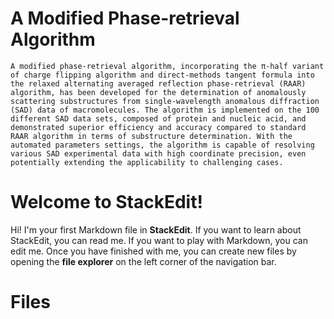 # A Modified Phase-retrieval Algorithm
    A modified phase-retrieval algorithm, incorporating the π-half variant of charge flipping algorithm and direct-methods tangent formula into the relaxed alternating averaged reflection phase-retrieval (RAAR) algorithm, has been developed for the determination of anomalously scattering substructures from single-wavelength anomalous diffraction (SAD) data of macromolecules. The algorithm is implemented on the 100 different SAD data sets, composed of protein and nucleic acid, and demonstrated superior efficiency and accuracy compared to standard RAAR algorithm in terms of substructure determination. With the automated parameters settings, the algorithm is capable of resolving various SAD experimental data with high coordinate precision, even potentially extending the applicability to challenging cases.  

# Welcome to StackEdit!

Hi! I'm your first Markdown file in **StackEdit**. If you want to learn about StackEdit, you can read me. If you want to play with Markdown, you can edit me. Once you have finished with me, you can create new files by opening the **file explorer** on the left corner of the navigation bar.


# Files
